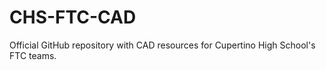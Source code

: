 # CHS-FTC-CAD

Official GitHub repository with CAD resources for Cupertino High School's FTC teams.
